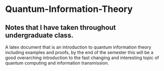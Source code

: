 # Quantum-Information-Theory

## Notes that I have taken throughout undergraduate class.

A latex document that is an introduction to quantum information theory including examples and proofs, by the end of the semester this will be a good overarching introduction to the fast changing and interesting topic of quantum computing and information transmission.
